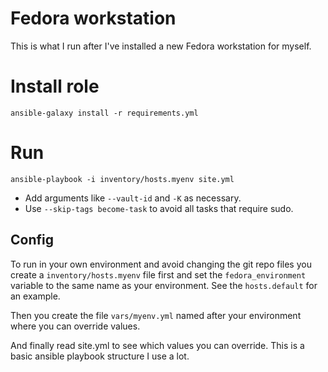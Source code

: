 # Fedora workstation

This is what I run after I've installed a new Fedora workstation for myself.

# Install role

    ansible-galaxy install -r requirements.yml

# Run

    ansible-playbook -i inventory/hosts.myenv site.yml

* Add arguments like ``--vault-id`` and ``-K`` as necessary.
* Use ``--skip-tags become-task`` to avoid all tasks that require sudo.

## Config

To run in your own environment and avoid changing the git repo files you create a ``inventory/hosts.myenv`` file first and set the ``fedora_environment`` variable to the same name as your environment. See the ``hosts.default`` for an example.

Then you create the file ``vars/myenv.yml`` named after your environment where you can override values.

And finally read site.yml to see which values you can override. This is a basic ansible playbook structure I use a lot.
